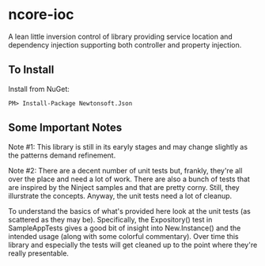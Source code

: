 ncore-ioc
=========

A lean little inversion control of library providing service location and dependency injection supporting both controller and property injection.

To Install
----------

Install from NuGet:  

`PM> Install-Package Newtonsoft.Json`

Some Important Notes
--------------------

Note #1: This library is still in its earyly stages and may change slightly as the patterns demand refinement.  

Note #2: There are a decent number of unit tests but, frankly, they're all over the place and need a lot of work.  There are also a bunch of tests that are inspired by the Ninject samples and that are pretty corny.  Still, they illurstrate the concepts.  Anyway, the unit tests need a lot of cleanup.

To understand the basics of what's provided here look at the unit tests (as scattered as they may be).  Specifically, the Expository() test in SampleAppTests gives a good bit of insight into New.Instance() and the intended usage (along with some colorful commentary).  Over time this library and especially the tests will get cleaned up to the point where they're really presentable.
